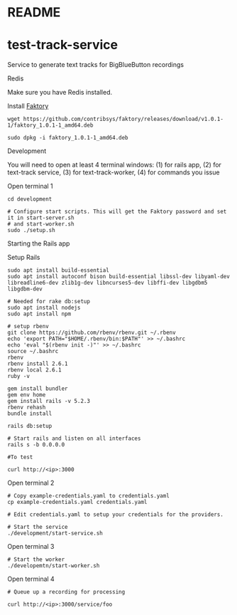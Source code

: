 # README

# test-track-service
Service to generate text tracks for BigBlueButton recordings

Redis

Make sure you have Redis installed.

Install [Faktory](https://github.com/contribsys/faktory/wiki/Installation)

```
wget https://github.com/contribsys/faktory/releases/download/v1.0.1-1/faktory_1.0.1-1_amd64.deb

sudo dpkg -i faktory_1.0.1-1_amd64.deb

```

Development

You will need to open at least 4 terminal windows: (1) for rails app, 
(2) for text-track service, (3) for text-track-worker, (4) for commands you issue

Open terminal 1

```
cd development

# Configure start scripts. This will get the Faktory password and set it in start-server.sh
# and start-worker.sh
sudo ./setup.sh

```

Starting the Rails app

Setup Rails

```
sudo apt install build-essential
sudo apt install autoconf bison build-essential libssl-dev libyaml-dev libreadline6-dev zlib1g-dev libncurses5-dev libffi-dev libgdbm5 libgdbm-dev

# Needed for rake db:setup
sudo apt install nodejs
sudo apt install npm

# setup rbenv
git clone https://github.com/rbenv/rbenv.git ~/.rbenv
echo 'export PATH="$HOME/.rbenv/bin:$PATH"' >> ~/.bashrc
echo 'eval "$(rbenv init -)"' >> ~/.bashrc
source ~/.bashrc
rbenv
rbenv install 2.6.1
rbenv local 2.6.1
ruby -v

gem install bundler
gem env home
gem install rails -v 5.2.3
rbenv rehash
bundle install

rails db:setup

# Start rails and listen on all interfaces
rails s -b 0.0.0.0

#To test

curl http://<ip>:3000

```

Open terminal 2

```
# Copy example-credentials.yaml to credentials.yaml
cp example-credentials.yaml credentials.yaml

# Edit credentials.yaml to setup your credentials for the providers.

# Start the service
./development/start-service.sh
```

Open terminal 3

```
# Start the worker
./developemtn/start-worker.sh
```

Open terminal 4

```
# Queue up a recording for processing

curl http://<ip>:3000/service/foo
```
